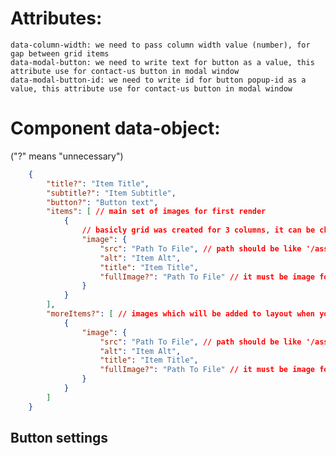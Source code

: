 # Attributes:

    data-column-width: we need to pass column width value (number), for gap between grid items
    data-modal-button: we need to write text for button as a value, this attribute use for contact-us button in modal window 
    data-modal-button-id: we need to write id for button popup-id as a value, this attribute use for contact-us button in modal window

# Component data-object:

("?" means "unnecessary")

```json
    {
        "title?": "Item Title",
        "subtitle?": "Item Subtitle",
        "button?": "Button text",
        "items": [ // main set of images for first render
            {
                // basicly grid was created for 3 columns, it can be changed by changing .grid-item width(it accepts value in percents) 
                "image": {
                    "src": "Path To File", // path should be like '/assets/...../photo1.png' and changing only the numbers for the others images in the end of name of the file
                    "alt": "Item Alt",
                    "title": "Item Title",
                    "fullImage?": "Path To File" // it must be image for modal window, when we click on image from grid
                }
            }
        ],
        "moreItems?": [ // images which will be added to layout when you press the button
            {
                "image": {
                    "src": "Path To File", // path should be like '/assets/...../photo1.png' and changing only the numbers for the others images in the end of name of the file
                    "alt": "Item Alt",
                    "title": "Item Title",
                    "fullImage?": "Path To File" // it must be image for modal window, when we click on image from grid
                }
            }
        ]
    }
```

## Button settings
